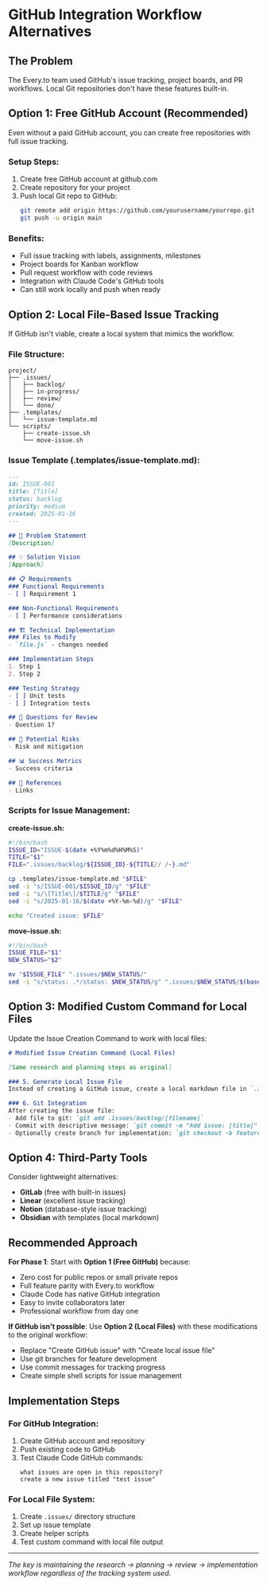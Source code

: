 # GitHub Integration Workflow Alternatives

## The Problem
The Every.to team used GitHub's issue tracking, project boards, and PR workflows. Local Git repositories don't have these features built-in.

## Option 1: Free GitHub Account (Recommended)
Even without a paid GitHub account, you can create free repositories with full issue tracking.

### Setup Steps:
1. Create free GitHub account at github.com
2. Create repository for your project
3. Push local Git repo to GitHub:
   ```bash
   git remote add origin https://github.com/yourusername/yourrepo.git
   git push -u origin main
   ```

### Benefits:
- Full issue tracking with labels, assignments, milestones
- Project boards for Kanban workflow  
- Pull request workflow with code reviews
- Integration with Claude Code's GitHub tools
- Can still work locally and push when ready

## Option 2: Local File-Based Issue Tracking
If GitHub isn't viable, create a local system that mimics the workflow.

### File Structure:
```
project/
├── .issues/
│   ├── backlog/
│   ├── in-progress/
│   ├── review/
│   └── done/
├── .templates/
│   └── issue-template.md
└── scripts/
    ├── create-issue.sh
    └── move-issue.sh
```

### Issue Template (.templates/issue-template.md):
```markdown
---
id: ISSUE-001
title: [Title]
status: backlog
priority: medium
created: 2025-01-16
---

## 🎯 Problem Statement
[Description]

## 💡 Solution Vision  
[Approach]

## 📋 Requirements
### Functional Requirements
- [ ] Requirement 1

### Non-Functional Requirements
- [ ] Performance considerations

## 🏗️ Technical Implementation
### Files to Modify
- `file.js` - changes needed

### Implementation Steps
1. Step 1
2. Step 2

### Testing Strategy
- [ ] Unit tests
- [ ] Integration tests

## 🤔 Questions for Review
- Question 1?

## 🚨 Potential Risks
- Risk and mitigation

## 📊 Success Metrics
- Success criteria

## 🔗 References
- Links
```

### Scripts for Issue Management:

**create-issue.sh:**
```bash
#!/bin/bash
ISSUE_ID="ISSUE-$(date +%Y%m%d%H%M%S)"
TITLE="$1"
FILE=".issues/backlog/${ISSUE_ID}-${TITLE// /-}.md"

cp .templates/issue-template.md "$FILE"
sed -i "s/ISSUE-001/$ISSUE_ID/g" "$FILE"
sed -i "s/\[Title\]/$TITLE/g" "$FILE"
sed -i "s/2025-01-16/$(date +%Y-%m-%d)/g" "$FILE"

echo "Created issue: $FILE"
```

**move-issue.sh:**
```bash
#!/bin/bash
ISSUE_FILE="$1"
NEW_STATUS="$2"

mv "$ISSUE_FILE" ".issues/$NEW_STATUS/"
sed -i "s/status: .*/status: $NEW_STATUS/g" ".issues/$NEW_STATUS/$(basename $ISSUE_FILE)"
```

## Option 3: Modified Custom Command for Local Files
Update the Issue Creation Command to work with local files:

```markdown
# Modified Issue Creation Command (Local Files)

[Same research and planning steps as original]

### 5. Generate Local Issue File
Instead of creating a GitHub issue, create a local markdown file in `.issues/backlog/` with the comprehensive format.

### 6. Git Integration
After creating the issue file:
- Add file to git: `git add .issues/backlog/[filename]`
- Commit with descriptive message: `git commit -m "Add issue: [title]"`
- Optionally create branch for implementation: `git checkout -b feature/[issue-id]`
```

## Option 4: Third-Party Tools
Consider lightweight alternatives:
- **GitLab** (free with built-in issues)
- **Linear** (excellent issue tracking)
- **Notion** (database-style issue tracking)
- **Obsidian** with templates (local markdown)

## Recommended Approach

**For Phase 1**: Start with **Option 1 (Free GitHub)** because:
- Zero cost for public repos or small private repos
- Full feature parity with Every.to workflow
- Claude Code has native GitHub integration
- Easy to invite collaborators later
- Professional workflow from day one

**If GitHub isn't possible**: Use **Option 2 (Local Files)** with these modifications to the original workflow:
- Replace "Create GitHub issue" with "Create local issue file"
- Use git branches for feature development
- Use commit messages for tracking progress
- Create simple shell scripts for issue management

## Implementation Steps

### For GitHub Integration:
1. Create GitHub account and repository
2. Push existing code to GitHub
3. Test Claude Code GitHub commands:
   ```
   what issues are open in this repository?
   create a new issue titled "test issue"
   ```

### For Local File System:
1. Create `.issues/` directory structure
2. Set up issue template
3. Create helper scripts
4. Test custom command with local file output

---

*The key is maintaining the research → planning → review → implementation workflow regardless of the tracking system used.*
